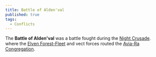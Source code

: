 ```yaml
---
title: Battle of Alden'val
published: true
tags:
  - Conflicts
---
```


The **Battle of Alden'val** was a battle fought during the [Night Crusade](/compendium/Night_Crusade). where the [Elven Forest-Fleet](/compendium/Elven_Forest-Fleet) and vect forces routed the [Avia-Ra Congregation](/copmendium/Avia-Ra_Congregation).
